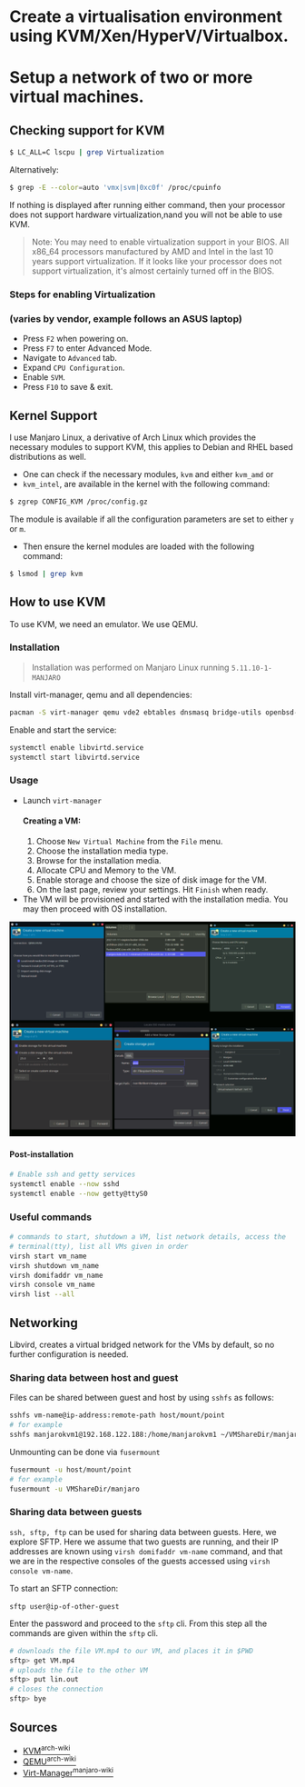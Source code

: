# Create a virtualisation environment using KVM/Xen/HyperV/Virtualbox. 
# Setup a network of two or more virtual machines.

## Checking support for KVM
```bash
$ LC_ALL=C lscpu | grep Virtualization
```
Alternatively:
```bash
$ grep -E --color=auto 'vmx|svm|0xc0f' /proc/cpuinfo
```

If nothing is displayed after running either command, then your processor does
 not support hardware virtualization,nand you will not be able to use KVM.

> Note: You may need to enable virtualization support in your BIOS. All 
> x86_64 processors manufactured by AMD and Intel in the last 10 years support
>  virtualization. If it looks like your processor does not support 
> virtualization, it's almost certainly turned off in the BIOS.

### Steps for enabling Virtualization
### (varies by vendor, example follows an ASUS laptop)
- Press ```F2``` when powering on.
- Press ```F7``` to enter Advanced Mode.
- Navigate to ```Advanced``` tab.
- Expand ```CPU Configuration```.
- Enable ```SVM```.
- Press ```F10``` to save & exit.

## Kernel Support
I use Manjaro Linux, a derivative of Arch Linux which provides the necessary 
modules to support KVM, this applies 
to Debian and RHEL based distributions as well.

- One can check if the necessary modules, ```kvm``` and either ```kvm_amd``` or
-  ```kvm_intel```, are available in
   the kernel with the following command:

```bash
$ zgrep CONFIG_KVM /proc/config.gz
```

The module is available if all the configuration parameters are set to either
 ```y``` or ```m```.

- Then ensure the kernel modules are loaded with the following command:
```bash
$ lsmod | grep kvm
```

## How to use KVM
To use KVM, we need an emulator. We use QEMU.

### Installation
> Installation was performed on Manjaro Linux running ```5.11.10-1-MANJARO```

Install virt-manager, qemu and all dependencies:

```bash
pacman -S virt-manager qemu vde2 ebtables dnsmasq bridge-utils openbsd-netcat
```

Enable and start the service:

```bash
systemctl enable libvirtd.service
systemctl start libvirtd.service
```


### Usage
- Launch ```virt-manager```
  #### Creating a VM:
  1. Choose ```New Virtual Machine``` from the ```File``` menu.
  2. Choose the installation media type.
  3. Browse for the installation media.
  4. Allocate CPU and Memory to the VM.
  5. Enable storage and choose the size of disk image for the VM.
  6. On the last page, review your settings. Hit ```Finish``` when ready.
- The VM will be provisioned and started with the installation media. You may 
then proceed with OS installation.

![Creating VM on virt-manager](steps/collage.png "Steps 1 to 6 on virt-manager")

#### Post-installation
```bash
# Enable ssh and getty services
systemctl enable --now sshd
systemctl enable --now getty@ttyS0
```

### Useful commands
```bash
# commands to start, shutdown a VM, list network details, access the 
# terminal(tty), list all VMs given in order
virsh start vm_name
virsh shutdown vm_name
virsh domifaddr vm_name
virsh console vm_name
virsh list --all
```

## Networking
Libvird, creates a virtual bridged network for the VMs by default, so no further
configuration is needed.

### Sharing data between host and guest
Files can be shared between guest and host by using
```sshfs``` as follows:

```bash
sshfs vm-name@ip-address:remote-path host/mount/point
# for example
sshfs manjarokvm1@192.168.122.188:/home/manjarokvm1 ~/VMShareDir/manjaro
```

Unmounting can be done via ```fusermount```
```bash
fusermount -u host/mount/point
# for example
fusermount -u VMShareDir/manjaro
```

### Sharing data between guests
```ssh, sftp, ftp``` can be used for sharing data between guests. Here, we
explore SFTP. Here we assume that two guests are running, and their IP addresses
are known using ```virsh domifaddr vm-name``` command, and that we are in the
respective consoles of the guests accessed using ```virsh console vm-name```.

To start an SFTP connection:

```sftp user@ip-of-other-guest```

Enter the password and proceed to the ```sftp``` cli. From this step all the 
commands are given within the ```sftp``` cli.

```bash
# downloads the file VM.mp4 to our VM, and places it in $PWD
sftp> get VM.mp4
# uploads the file to the other VM
sftp> put lin.out
# closes the connection
sftp> bye
```

## Sources
- [KVM<sup>arch-wiki</sup>](https://wiki.archlinux.org/title/KVM)
- [QEMU<sup>arch-wiki</sup>](https://wiki.archlinux.org/title/QEMU)
- [Virt-Manager<sup>manjaro-wiki</sup>](https://wiki.manjaro.org/index.php?title=Virt-manager#Install_virt-manager.2C_qemu_and_all_dependencies)